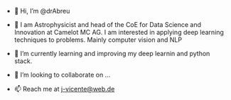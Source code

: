 - 👋 Hi, I’m @drAbreu

- 👀 I am Astrophysicist and head of the CoE for Data Science and Innovation at Camelot MC AG. 
I am interested in applying deep learning techniques to problems. Mainly computer vision and NLP

- 🌱 I’m currently learning and improving my deep learnin and python stack.

- 💞️ I’m looking to collaborate on ...

- 📫 Reach me at j-vicente@web.de

<!---
drAbreu/drAbreu is a ✨ special ✨ repository because its `README.md` (this file) appears on your GitHub profile.
You can click the Preview link to take a look at your changes.
--->
